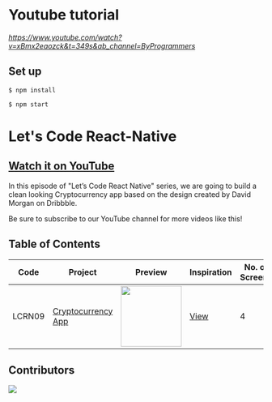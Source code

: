 # Youtube tutorial

_https://www.youtube.com/watch?v=xBmx2eaozck&t=349s&ab_channel=ByProgrammers_

## Set up

    $ npm install

    $ npm start

# Let's Code React-Native

## [Watch it on YouTube](http://bit.ly/ByProgrammersYT)

In this episode of "Let’s Code React Native" series, we are going to build a clean looking Cryptocurrency app based on the design created by David Morgan on Dribbble.

Be sure to subscribe to our YouTube channel for more videos like this!

## Table of Contents

| Code | Project | Preview | Inspiration | No. of Screens |
| ------ | ------ | ------ | ------ | ------ |
| LCRN09 | [Cryptocurrency App](https://youtu.be/xBmx2eaozck) | <img src="https://cdn.dribbble.com/users/3712718/screenshots/14896748/media/46be264ccd9a8a2c05691e657be48167.png?compress=1&resize=1200x900" width="120" /> | [View](https://dribbble.com/shots/14896748-Cryptocoin-App-concept) | 4 |

## Contributors

<a href="https://github.com/byprogrammers/lets-code-react-native/graphs/contributors">
  <img src="https://contributors-img.web.app/image?repo=byprogrammers/lets-code-react-native" />
</a>

